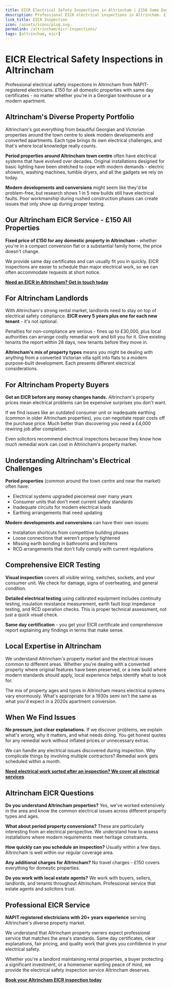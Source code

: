 ```yaml
---
title: EICR Electrical Safety Inspections in Altrincham | £150 Same Day Certificate
description: Professional EICR electrical inspections in Altrincham. £150 all domestic properties, same day certificates. NAPIT registered, specialist in period properties and modern developments.
link_title: EICR Inspection
icon: /assets/icons/plug.svg
permalink: /altrincham/eicr-inspections/
tags: [altrincham, eicr]
---
```


# EICR Electrical Safety Inspections in Altrincham

Professional electrical safety inspections in Altrincham from NAPIT-registered electricians. £150 for all domestic properties with same day certificates - no matter whether you're in a Georgian townhouse or a modern apartment.

## Altrincham's Diverse Property Portfolio

Altrincham's got everything from beautiful Georgian and Victorian properties around the town centre to sleek modern developments and converted apartments. Each type brings its own electrical challenges, and that's where local knowledge really counts.

**Period properties around Altrincham town centre** often have electrical systems that have evolved over decades. Original installations designed for basic lighting have been stretched to cope with modern demands - electric showers, washing machines, tumble dryers, and all the gadgets we rely on today.

**Modern developments and conversions** might seem like they'd be problem-free, but research shows 1 in 5 new builds still have electrical faults. Poor workmanship during rushed construction phases can create issues that only show up during proper testing.

## Our Altrincham EICR Service - £150 All Properties

**Fixed price of £150 for any domestic property in Altrincham** - whether you're in a compact conversion flat or a substantial family home, the price doesn't change.

We provide same day certificates and can usually fit you in quickly. EICR inspections are easier to schedule than major electrical work, so we can often accommodate requests at short notice.

**[Need an EICR in Altrincham? Get in touch today](/contact/)**

## For Altrincham Landlords

With Altrincham's strong rental market, landlords need to stay on top of electrical safety compliance. **EICR every 5 years plus one for each new tenant** - it's not optional.

Penalties for non-compliance are serious - fines up to £30,000, plus local authorities can arrange costly remedial work and bill you for it. Give existing tenants the report within 28 days, new tenants before they move in.

**Altrincham's mix of property types** means you might be dealing with anything from a converted Victorian villa split into flats to a modern purpose-built development. Each presents different electrical considerations.

## For Altrincham Property Buyers

**Get an EICR before any money changes hands.** Altrincham's property prices mean electrical problems can be expensive surprises you don't want.

If we find issues like an outdated consumer unit or inadequate earthing (common in older Altrincham properties), you can negotiate repair costs off the purchase price. Much better than discovering you need a £4,000 rewiring job after completion.

Even solicitors recommend electrical inspections because they know how much remedial work can cost in Altrincham's property market.

## Understanding Altrincham's Electrical Challenges

**Period properties** (common around the town centre and near the market) often have:
- Electrical systems upgraded piecemeal over many years
- Consumer units that don't meet current safety standards
- Inadequate circuits for modern electrical loads
- Earthing arrangements that need updating

**Modern developments and conversions** can have their own issues:
- Installation shortcuts from competitive building phases
- Loose connections that weren't properly tightened
- Missing earth bonding in bathrooms and kitchens
- RCD arrangements that don't fully comply with current regulations

## Comprehensive EICR Testing

**Visual inspection** covers all visible wiring, switches, sockets, and your consumer unit. We check for damage, signs of overheating, and general condition.

**Detailed electrical testing** using calibrated equipment includes continuity testing, insulation resistance measurement, earth fault loop impedance testing, and RCD operation checks. This is proper technical assessment, not just a quick visual check.

**Same day certification** - you get your EICR certificate and comprehensive report explaining any findings in terms that make sense.

## Local Expertise in Altrincham

We understand Altrincham's property market and the electrical issues common to different areas. Whether you're dealing with a converted property where original features have been preserved, or a new build where modern standards should apply, local experience helps identify what to look for.

The mix of property ages and types in Altrincham means electrical systems vary enormously. What's appropriate for a 1930s semi isn't the same as what you'd expect in a 2020s apartment conversion.

## When We Find Issues

**No pressure, just clear explanations.** If we discover problems, we explain what's wrong, why it matters, and what needs doing. You get honest quotes for any remedial work without inflated prices or unnecessary extras.

We can handle any electrical issues discovered during inspection. Why complicate things by involving multiple contractors? Remedial work gets scheduled within a month.

**[Need electrical work sorted after an inspection? We cover all electrical services](/services/)**

## Altrincham EICR Questions

**Do you understand Altrincham properties?** Yes, we've worked extensively in the area and know the common electrical issues across different property types and ages.

**What about period property conversions?** These are particularly interesting from an electrical perspective. We understand how to assess installations where modern requirements meet heritage constraints.

**How quickly can you schedule an inspection?** Usually within a few days. Altrincham is well within our regular coverage area.

**Any additional charges for Altrincham?** No travel charges - £150 covers everything for domestic properties.

**Do you work with local estate agents?** We work with buyers, sellers, landlords, and tenants throughout Altrincham. Professional service that estate agents and solicitors trust.

## Professional EICR Service

**NAPIT registered electricians with 20+ years experience** serving Altrincham's diverse property market.

We understand that Altrincham property owners expect professional service that matches the area's standards. Same day certificates, clear explanations, fair pricing, and quality work that gives you confidence in your electrical safety.

Whether you're a landlord maintaining rental properties, a buyer protecting a significant investment, or a homeowner wanting peace of mind, we provide the electrical safety inspection service Altrincham deserves.

**[Book your Altrincham EICR inspection today](/contact/)**